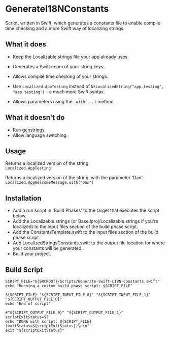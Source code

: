 # GenerateI18NConstants
Script, written in Swift, which generates a constants file to enable compile time checking and a more Swift way of localizing strings.

## What it does
* Keep the Localizable.strings file your app already uses.
* Generates a Swift enum of your string keys.
* Allows compile time checking of your strings.
* Use `Localized.AppTesting` instead of `NSLocalizedString("app.testing", "app testing")` - a much more Swift syntax.

* Allows parameters using the `.with(...)` method.

## What it doesn't do
* Run [genstrings](https://developer.apple.com/library/mac/documentation/Darwin/Reference/ManPages/man1/genstrings.1.html).
* Allow language switching.

## Usage

Returns a localized version of the string.   
``Localized.AppTesting``

Returns a localized version of the string, with the parameter 'Dan'.   
``Localized.AppWelcomeMessage.with("Dan")``

## Installation
* Add a run script in 'Build Phases' to the target that executes the script below.
* Add the Localizable.strings (or Base.lproj/Localizable.strings if you're localized) to the input files section of the build phase script.
* Add the ConstantsTemplate.swift to the input files section of the build phase script.
* Add LocalizedStringsConstants.swift to the output file location for where your constants will be generated.
* Build your project.


## Build Script
````
SCRIPT_FILE="${SRCROOT}/Scripts/Generate-Swift-L18N-Constants.swift"
echo "Running a custom build phase script: $SCRIPT_FILE"

${SCRIPT_FILE} "${SCRIPT_INPUT_FILE_0}" "${SCRIPT_INPUT_FILE_1}" "${SCRIPT_OUTPUT_FILE_0}"
echo "End of script"

#"${SCRIPT_OUTPUT_FILE_0}" "${SCRIPT_OUTPUT_FILE_1}"
scriptExitStatus=$?
echo "DONE with script: ${SCRIPT_FILE} (exitStatus=${scriptExitStatus})\n\n"
exit "${scriptExitStatus}"
````
